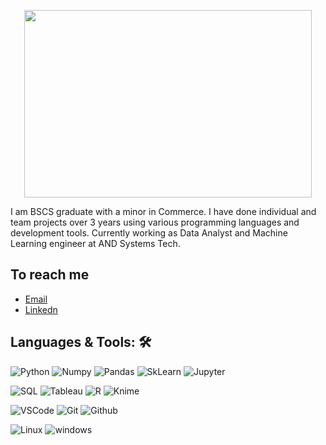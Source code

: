 
<!--
**anunganbat817/anunganbat817** is a ✨ _special_ ✨ repository because its `README.md` (this file) appears on your GitHub profile.
-->

<p align="center">
  <img width="460" height="300" src="https://thepetitenoir.files.wordpress.com/2017/06/stitch-hi.jpg">
</p>

I am BSCS graduate with a minor in Commerce. I have done individual and team projects over 3 years using various programming languages and development tools. Currently working as Data Analyst and Machine Learning engineer at AND Systems Tech. 


## To reach me 
- [Email](mailto:anunganbat817@gmail.com)
- [Linkedn](https://www.linkedin.com/in/anun-ganbat/)

## **Languages & Tools:** 🛠️ 

![Python](https://img.shields.io/badge/python%20-%2314354C.svg?&style=for-the-badge&logo=python&logoColor=white)
![Numpy](https://img.shields.io/badge/numpy%20-%23013243.svg?&style=for-the-badge&logo=numpy&logoColor=white)
![Pandas](https://img.shields.io/badge/pandas%20-%23150458.svg?&style=for-the-badge&logo=pandas&logoColor=white)
![SkLearn](https://img.shields.io/badge/SkLearn%20-%23E34F26.svg?&style=for-the-badge&logo=scikit%20learn&logoColor=white)
![Jupyter](https://img.shields.io/badge/Jupyter%20-%23F37626.svg?&style=for-the-badge&logo=Jupyter&logoColor=white)

![SQL](https://img.shields.io/badge/SQL-MYSQL-orange)
![Tableau](https://img.shields.io/badge/-Tableau-blue)
![R](https://img.shields.io/badge/-R-orange)
![Knime](https://img.shields.io/badge/-KNIME-green)

![VSCode](https://img.shields.io/badge/-vscode-00a8e8?style=for-the-badge&logo=visual-studio-code)
![Git](https://img.shields.io/badge/git%20-%23F05033.svg?&style=for-the-badge&logo=git&logoColor=white)
![Github](https://img.shields.io/badge/github%20-%23121011.svg?&style=for-the-badge&logo=github&logoColor=white)

![Linux](https://img.shields.io/badge/-linux-772953?style=for-the-badge&logo=linux)
![windows](https://img.shields.io/badge/windows-0078D6?logo=windows&logoColor=white&style=for-the-badge)
